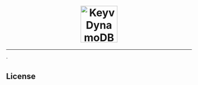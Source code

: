 <h1 align="center">
<!--emdaer-p
- '@emdaer/plugin-value-from-package'
- value: name
-->
    </br>
    <img src="https://upload.wikimedia.org/wikipedia/commons/f/fd/DynamoDB.png" alt="Keyv DynamoDB logo" title="Keyv DynamoDB logo" width="100">
</h1>
<p align="center">
<!--emdaer-p
  - '@emdaer/plugin-value-from-package'
  - value: description
-->
</p>
<hr />

<!--emdaer-t
  - '@emdaer/transform-table-of-contents'
--> · <!--emdaer-p
 - '@emdaer/plugin-shields'
 - shields:
     - alt: 'Travis'
       image: 'travis/e0ipso/keyv-dynamodb.svg'
       link: 'https://travis-ci.org/e0ipso/keyv-dynamodb/'
       style: 'flat-square'
     - alt: 'Coverage'
       image: 'coveralls/github/e0ipso/keyv-dynamodb.svg'
       link: 'https://coveralls.io/github/e0ipso/keyv-dynamodb/'
       style: 'flat-square'
     - alt: 'Documented with emdaer'
       image: 'badge/📓-documented%20with%20emdaer-F06632.svg'
       link: 'https://github.com/emdaer/emdaer'
       style: 'flat-square'
-->

## Install
1. `yarn add @keyv/dynamodb`
2. Create the DynamoDB table using the `aws` CLI tool. Alternatively you can use
the web dashboard to create the table, just make sure to create the expected
fields. It is important to keep the field names as provided in the example. You
will need to provision the [DynamoDB capacities](https://docs.aws.amazon.com/amazondynamodb/latest/developerguide/HowItWorks.ProvisionedThroughput.html)
based on your expected usage. Execute in a terminal:
```
# 1. Create the DynamoDb table.
# Add profile or key/secret information if necessary.
aws dynamodb create-table \
    --table-name KeyvStore \
    --attribute-definitions \
        AttributeName=Cid,AttributeType=S \
    --key-schema AttributeName=Cid,KeyType=HASH \
    --provisioned-throughput ReadCapacityUnits=1,WriteCapacityUnits=1
# 2. Enable the TTL attribute. You may need to wait for the table to finish the
# creation process.
# Add profile or key/secret information if necessary.
aws dynamodb update-time-to-live \
    --table-name KeyvStore \
    --time-to-live-specification Enabled=true,AttributeName=Expiration
```

## Why?
This project is interesting when used with the [got](npmjs.com/package/got) HTTP
client (or directly using
[cacheable-request](npmjs.com/package/cacheable-request)) inside of a Serverless
project. Traditional cache solutions like ElastiCache with Redis will force you
to deploy inside of a VPC. This has negative implications with regards to
performance (via Lambda cold-starts) and scalability (via limited subnet size).
This will allow you to have an application cache backend that doesn't require a
VPC, since DynamoDB connections from Lambda do not require to deploy into a VPC.

You can also use this project as a stand-alone arbitrary cache back-end, without
[got](npmjs.com/package/got) or
[cacheable-request](npmjs.com/package/cacheable-request)).

## Usage
```js
const Keyv = require('keyv');
 
const keyv = new Keyv('redis://user:pass@localhost:6379');
keyv.on('error', handleConnectionError);
```

Any valid redis.createClient() options will be passed directly through.

e.g:
```js
const keyv = new Keyv('redis://user:pass@localhost:6379', { disable_resubscribing: true });
```

Or you can manually create a storage adapter instance and pass it to Keyv:

```js
const Keyv = require('keyv');
const KeyvRedis = require('@keyv/redis');
 
const redis = new KeyvRedis('redis://user:pass@localhost:6379');
const keyv = new Keyv({ store: redis });
```

## Contributors
<!--emdaer-p
  - '@emdaer/plugin-contributors-details-github'
-->

## License
<!--emdaer-p
  - '@emdaer/plugin-license-reference'
-->

<!--emdaer-t
  - '@emdaer/transform-prettier'
  - options:
      proseWrap: preserve
      singleQuote: true
      trailingComma: es5
-->
